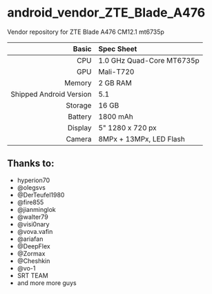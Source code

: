 # android_vendor_ZTE_Blade_A476
Vendor repository for ZTE Blade A476 CM12.1 mt6735p

Basic   | Spec Sheet
-------:|:-------------------------
CPU     | 1.0 GHz Quad-Core MT6735p
GPU     | Mali-T720
Memory  | 2 GB RAM
Shipped Android Version | 5.1
Storage | 16 GB
Battery | 1800 mAh
Display | 5" 1280 x 720 px
Camera  | 8MPx + 13MPx, LED Flash


## Thanks to:
 * hyperion70
 * @olegsvs
 * @DerTeufel1980
 * @fire855
 * @jianminglok
 * @walter79
 * @visi0nary
 * @vova.vafin
 * @ariafan
 * @DeepFlex
 * @Zormax
 * @Cheshkin
 * @vo-1
 * SRT TEAM
 * and more more guys

